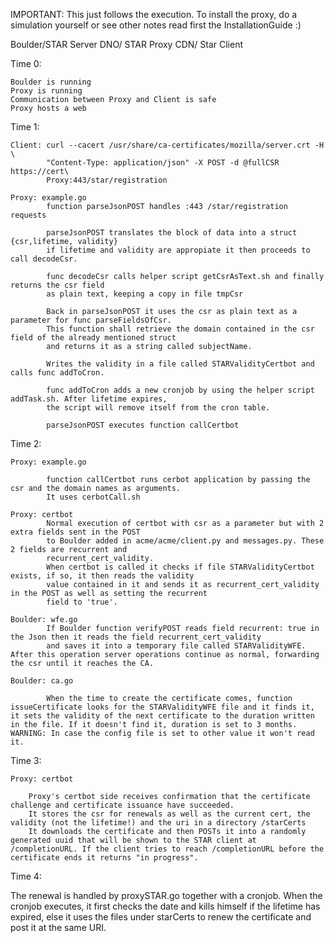 
IMPORTANT: This just follows the execution. To install the proxy, do a simulation yourself or see 
			other notes read first the InstallationGuide :)

Boulder/STAR Server             DNO/ STAR Proxy              CDN/ Star Client




Time 0:

	Boulder is running
	Proxy is running 
	Communication between Proxy and Client is safe
	Proxy hosts a web

Time 1: 

	Client: curl --cacert /usr/share/ca-certificates/mozilla/server.crt -H \
			"Content-Type: application/json" -X POST -d @fullCSR https://cert\
			Proxy:443/star/registration

	Proxy: example.go
			function parseJsonPOST handles :443 /star/registration requests
			
			parseJsonPOST translates the block of data into a struct {csr,lifetime, validity}
			if lifetime and validity are appropiate it then proceeds to call decodeCsr.

			func decodeCsr calls helper script getCsrAsText.sh and finally returns the csr field 
			as plain text, keeping a copy in file tmpCsr

			Back in parseJsonPOST it uses the csr as plain text as a parameter for func parseFieldsOfCsr.
			This function shall retrieve the domain contained in the csr field of the already mentioned struct 
			and returns it as a string called subjectName.

			Writes the validity in a file called STARValidityCertbot and calls func addToCron.

			func addToCron adds a new cronjob by using the helper script addTask.sh. After lifetime expires,
			the script will remove itself from the cron table.

			parseJsonPOST executes function callCertbot
			
			
Time 2:


	Proxy: example.go

			function callCertbot runs cerbot application by passing the csr and the domain names as arguments.
			It uses cerbotCall.sh

	Proxy: certbot
			Normal execution of certbot with csr as a parameter but with 2 extra fields sent in the POST
			to Boulder added in acme/acme/client.py and messages.py. These 2 fields are recurrent and 
			recurrent_cert_validity.
			When certbot is called it checks if file STARValidityCertbot exists, if so, it then reads the validity 
			value contained in it and sends it as recurrent_cert_validity in the POST as well as setting the recurrent 
			field to 'true'. 

	Boulder: wfe.go
			If Boulder function verifyPOST reads field recurrent: true in the Json then it reads the field recurrent_cert_validity
			and saves it into a temporary file called STARValidityWFE. After this operation server operations continue as normal, forwarding the csr until it reaches the CA.

	Boulder: ca.go

			When the time to create the certificate comes, function issueCertificate looks for the STARValidityWFE file and it finds it, it sets the validity of the next certificate to the duration written in the file. If it doesn't find it, duration is set to 3 months. WARNING: In case the config file is set to other value it won't read it.
			

Time 3:

	Proxy: certbot

		Proxy's certbot side receives confirmation that the certificate challenge and certificate issuance have succeeded.
		It stores the csr for renewals as well as the current cert, the validity (not the lifetime!) and the uri in a directory /starCerts
		It downloads the certificate and then POSTs it into a randomly generated uuid that will be shown to the STAR client at /completionURL. If the client tries to reach /completionURL before the certificate ends it returns "in progress".

Time 4: 

The renewal is handled by proxySTAR.go together with a cronjob.
When the cronjob executes, it first checks the date and kills himself if the lifetime has expired, else it uses the files 		under starCerts to renew the certificate and post it at the same URI.






